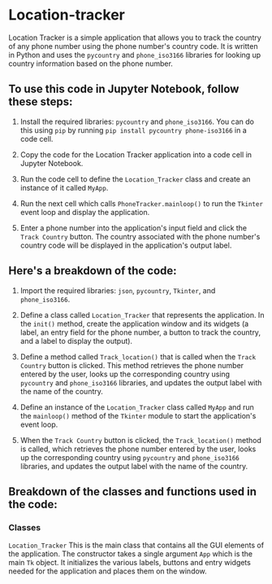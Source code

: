 # Location-tracker
Location Tracker is a simple application that allows you to track the country of any phone number using the phone number's country code. It is written in Python and uses the ```pycountry``` and ```phone_iso3166``` libraries for looking up country information based on the phone number.

## To use this code in Jupyter Notebook, follow these steps:

1. Install the required libraries: ```pycountry``` and ```phone_iso3166```. You can do this using ```pip``` by running ```pip install pycountry phone-iso3166``` in a code cell.

2. Copy the code for the Location Tracker application into a code cell in Jupyter Notebook.

3. Run the code cell to define the ```Location_Tracker``` class and create an instance of it called ```MyApp```.

4. Run the next cell which calls ```PhoneTracker.mainloop()``` to run the ```Tkinter``` event loop and display the application.

5. Enter a phone number into the application's input field and click the ```Track Country``` button. The country associated with the phone number's country code will be displayed in the application's output label.


## Here's a breakdown of the code:

1. Import the required libraries: ```json```, ```pycountry```, ```Tkinter```, and ```phone_iso3166```.

2. Define a class called ```Location_Tracker``` that represents the application. In the ```init()``` method, create the application window and its widgets (a label, an entry field for the phone number, a button to track the country, and a label to display the output).

3. Define a method called ```Track_location()``` that is called when the ```Track Country``` button is clicked. This method retrieves the phone number entered by the user, looks up the corresponding country using ```pycountry``` and ```phone_iso3166``` libraries, and updates the output label with the name of the country.

4. Define an instance of the ```Location_Tracker``` class called ```MyApp``` and run the ```mainloop()``` method of the ```Tkinter``` module to start the application's event loop.

5. When the ```Track Country``` button is clicked, the ```Track_location()``` method is called, which retrieves the phone number entered by the user, looks up the corresponding country using ```pycountry``` and ```phone_iso3166``` libraries, and updates the output label with the name of the country.

## Breakdown of the classes and functions used in the code:
### Classes
```Location_Tracker```
This is the main class that contains all the GUI elements of the application. The constructor takes a single argument ```App``` which is the main ```Tk``` object. It initializes the various labels, buttons and entry widgets needed for the application and places them on the window.




